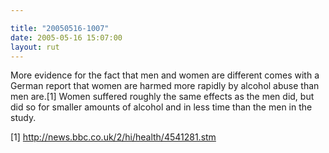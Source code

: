 ```yaml
---

title: "20050516-1007"
date: 2005-05-16 15:07:00
layout: rut
---
```


<p>More evidence for the fact that men and women are different comes
with a German report that women are harmed more rapidly by alcohol
abuse than men are.[1] Women suffered roughly the same effects as
the men did, but did so for smaller amounts of alcohol and in less
time than the men in the study.</p>

[1] http://news.bbc.co.uk/2/hi/health/4541281.stm


